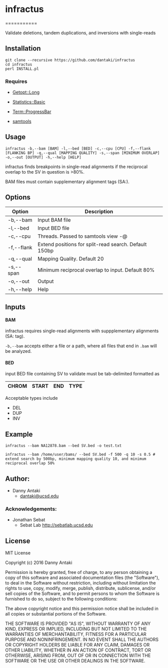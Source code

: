 # infractus
===========

Validate deletions, tandem duplications, and inversions with single-reads

## Installation 
```
git clone --recursive https://github.com/dantaki/infractus
cd infractus
perl INSTALL.pl
```
### Requires

* [Getopt::Long](http://search.cpan.org/~jv/Getopt-Long-2.49.1/lib/Getopt/Long.pm)
* [Statistics::Basic](http://search.cpan.org/~jettero/Statistics-Basic-1.6611/lib/Statistics/Basic.pod)
* [Term::ProgressBar](http://search.cpan.org/~szabgab/Term-ProgressBar-2.17/lib/Term/ProgressBar.pm)

* [samtools](http://www.htslib.org/)

## Usage

```
infractus -b,--bam [BAM] -l,--bed [BED] -c,--cpu [CPU] -f,--flank [FLANKING BP] -q,--qual [MAPPING QUALITY] -s,--span [MINIMUM OVERLAP] -o,--out [OUTPUT] -h,--help [HELP]
```
infractus finds breakpoints in single-read alignments if the reciprocal overlap to the SV in question is >80%. 

BAM files must contain supplementary alignment tags (SA:).

## Options

Option | Description
--- | --- 
-b,--bam | Input BAM file
-l,--bed | Input BED file
-c,--cpu | Threads. Passed to samtools view -@ <cpu>
-f,--flank | Extend positions for split-read search. Default 150bp
-q,--qual | Mapping Quality. Default 20
-s,--span | Minimum reciprocal overlap to input. Default 80%
-o,--out | Output
-h,--help | Help

## Inputs

#### BAM

infractus requires single-read alignments with suppplementary alignments (SA: tag).

`-b,--bam` accepts either a file or a path, where all files that end in `.bam` will be analyzed. 

#### BED

input BED file containing SV to validate must be tab-delimited formatted as 

CHROM | START | END | TYPE
--- | --- | --- | --- 

Acceptable types include

* DEL
* DUP
* INV

## Example

```
infractus --bam NA12878.bam --bed SV.bed -o test.txt 

infractus --bam /home/user/bams/ --bed SV.bed -f 500 -q 10 -s 0.5 # extend search by 500bp, minimum mapping quality 10, and minimum reciprocal overlap 50% 
```

## Author:

* Danny Antaki
  * dantaki@ucsd.edu

### Acknowledgements:

* Jonathan Sebat
   * Sebat Lab http://sebatlab.ucsd.edu

## License 
MIT License

Copyright (c) 2016 Danny Antaki

Permission is hereby granted, free of charge, to any person obtaining a copy
of this software and associated documentation files (the "Software"), to deal
in the Software without restriction, including without limitation the rights
to use, copy, modify, merge, publish, distribute, sublicense, and/or sell
copies of the Software, and to permit persons to whom the Software is
furnished to do so, subject to the following conditions:

The above copyright notice and this permission notice shall be included in all
copies or substantial portions of the Software.

THE SOFTWARE IS PROVIDED "AS IS", WITHOUT WARRANTY OF ANY KIND, EXPRESS OR
IMPLIED, INCLUDING BUT NOT LIMITED TO THE WARRANTIES OF MERCHANTABILITY,
FITNESS FOR A PARTICULAR PURPOSE AND NONINFRINGEMENT. IN NO EVENT SHALL THE
AUTHORS OR COPYRIGHT HOLDERS BE LIABLE FOR ANY CLAIM, DAMAGES OR OTHER
LIABILITY, WHETHER IN AN ACTION OF CONTRACT, TORT OR OTHERWISE, ARISING FROM,
OUT OF OR IN CONNECTION WITH THE SOFTWARE OR THE USE OR OTHER DEALINGS IN THE
SOFTWARE.


